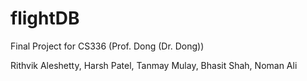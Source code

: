 # flightDB
Final Project for CS336 (Prof. Dong (Dr. Dong))

Rithvik Aleshetty, Harsh Patel, Tanmay Mulay, Bhasit Shah, Noman Ali
